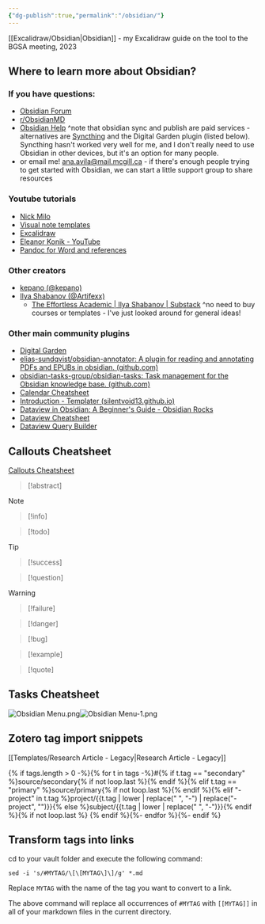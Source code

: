 ```yaml
---
{"dg-publish":true,"permalink":"/obsidian/"}
---
```


[[Excalidraw/Obsidian\|Obsidian]] - my Excalidraw guide on the tool to the BGSA meeting, 2023

## Where to learn more about Obsidian?
### If you have questions:
- [Obsidian Forum](https://forum.obsidian.md/)
- [r/ObsidianMD](https://www.reddit.com/r/ObsidianMD/)
- [Obsidian Help](https://help.obsidian.md/Home)
^note that obsidian sync and publish are paid services - alternatives are [Syncthing](https://syncthing.net/) and the Digital Garden plugin (listed below). Syncthing hasn't worked very well for me, and I don't really need to use Obsidian in other devices, but it's an option for many people.
- or email me! ana.avila@mail.mcgill.ca - if there's enough people trying to get started with Obsidian, we can start a little support group to share resources

### Youtube tutorials
- [Nick Milo](https://www.youtube.com/watch?v=QgbLb6QCK88&list=PL3NaIVgSlAVLHty1-NuvPa9V0b0UwbzBd)
- [Visual note templates](https://www.youtube.com/watch?v=zmgqMZi6QL8)
- [Excalidraw](https://www.youtube.com/watch?v=vlC1-iBvIfo&list=PL6mqgtMZ4NP1o3urKVf0j-s6sjP7yPE1R)
- [Eleanor Konik - YouTube](https://www.youtube.com/@eleanorkonik4704)
- [Pandoc for Word and references](https://www.youtube.com/watch?v=yYZiO6CVtj8)

### Other creators
- [kepano (@kepano)](https://twitter.com/kepano)
- [Ilya Shabanov (@Artifexx)](https://twitter.com/Artifexx)
	- [The Effortless Academic | Ilya Shabanov | Substack](https://ilyashabanov.substack.com/)
^no need to buy courses or templates - I've just looked around for general ideas!
### Other main community plugins
- [Digital Garden](https://dg-docs.ole.dev/)
- [elias-sundqvist/obsidian-annotator: A plugin for reading and annotating PDFs and EPUBs in obsidian. (github.com)](https://github.com/elias-sundqvist/obsidian-annotator)
- [obsidian-tasks-group/obsidian-tasks: Task management for the Obsidian knowledge base. (github.com)](https://github.com/obsidian-tasks-group/obsidian-tasks)
- [Calendar Cheatsheet](https://github.com/liamcain/obsidian-calendar-plugin/blob/master/README.md)
- [Introduction - Templater (silentvoid13.github.io)](https://silentvoid13.github.io/Templater/)
- [Dataview in Obsidian: A Beginner's Guide - Obsidian Rocks](https://obsidian.rocks/dataview-in-obsidian-a-beginners-guide/)
- [Dataview Cheatsheet](https://github.com/seburbandev/obsidian-dataview-cheatsheet)
- [Dataview Query Builder](https://s-blu.github.io/basic-dataview-query-builder/)

## Callouts Cheatsheet
[Callouts Cheatsheet](https://help.obsidian.md/Editing+and+formatting/Callouts)

> [!abstract]

> [!note]

>[!info]

> [!todo]

> [!tip]

> [!success]

> [!question]

> [!warning]

> [!failure]

> [!danger]

> [!bug]

> [!example]

> [!quote]

## Tasks Cheatsheet

![Obsidian Menu.png](/img/user/Files/Obsidian%20Menu.png)![Obsidian Menu-1.png](/img/user/Files/Obsidian%20Menu-1.png)

## Zotero tag import snippets
[[Templates/Research Article - Legacy\|Research Article - Legacy]]

{% if tags.length > 0 -%}{% for t in tags -%}#{% if t.tag == "secondary" %}source/secondary{% if not loop.last %}{% endif %}{% elif t.tag == "primary" %}source/primary{% if not loop.last %}{% endif %}{% elif "-project" in t.tag %}project/{{t.tag | lower | replace(" ", "-") | replace("-project", "")}}{% else %}subject/{{t.tag | lower | replace(" ", "-")}}{% endif %}{% if not loop.last %} {% endif %}{%- endfor %}{%- endif %}

## Transform tags into links
cd to your vault folder and execute the following command:

`sed -i 's/#MYTAG/\[\[MYTAG\]\]/g' *.md`

Replace `MYTAG` with the name of the tag you want to convert to a link.

The above command will replace all occurrences of `#MYTAG` with `[[MYTAG]]` in all of your markdown files in the current directory.
